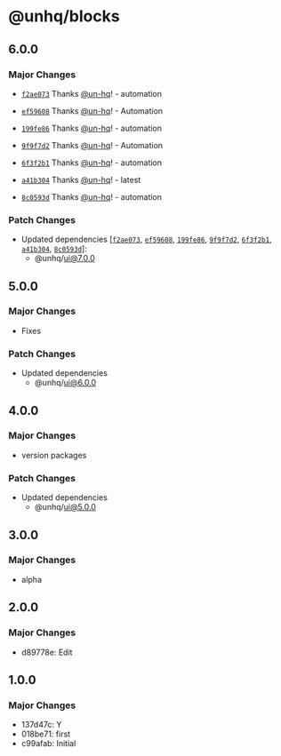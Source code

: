# @unhq/blocks

## 6.0.0

### Major Changes

- [`f2ae073`](https://github.com/un-hq/unui/commit/f2ae073af5dd5917c0eb42288b045f81c899a476) Thanks [@un-hq](https://github.com/un-hq)! - automation

- [`ef59608`](https://github.com/un-hq/unui/commit/ef59608619a0e81679b1b6d6a79a7d5f248340f3) Thanks [@un-hq](https://github.com/un-hq)! - Automation

- [`199fe86`](https://github.com/un-hq/unui/commit/199fe86e416a64ac555fce56e4c1379d0c57cb12) Thanks [@un-hq](https://github.com/un-hq)! - automation

- [`9f9f7d2`](https://github.com/un-hq/unui/commit/9f9f7d238beaa1f5029014e7deba32eb9aab9c81) Thanks [@un-hq](https://github.com/un-hq)! - Automation

- [`6f3f2b1`](https://github.com/un-hq/unui/commit/6f3f2b11ddbd430f5b57171efd5a7ab2d3c94305) Thanks [@un-hq](https://github.com/un-hq)! - automation

- [`a41b304`](https://github.com/un-hq/unui/commit/a41b304db1a7accfd071126631e5ab1188753dde) Thanks [@un-hq](https://github.com/un-hq)! - latest

- [`8c0593d`](https://github.com/un-hq/unui/commit/8c0593dbaf3658fa5b36032e13fab6648b60b131) Thanks [@un-hq](https://github.com/un-hq)! - automation

### Patch Changes

- Updated dependencies [[`f2ae073`](https://github.com/un-hq/unui/commit/f2ae073af5dd5917c0eb42288b045f81c899a476), [`ef59608`](https://github.com/un-hq/unui/commit/ef59608619a0e81679b1b6d6a79a7d5f248340f3), [`199fe86`](https://github.com/un-hq/unui/commit/199fe86e416a64ac555fce56e4c1379d0c57cb12), [`9f9f7d2`](https://github.com/un-hq/unui/commit/9f9f7d238beaa1f5029014e7deba32eb9aab9c81), [`6f3f2b1`](https://github.com/un-hq/unui/commit/6f3f2b11ddbd430f5b57171efd5a7ab2d3c94305), [`a41b304`](https://github.com/un-hq/unui/commit/a41b304db1a7accfd071126631e5ab1188753dde), [`8c0593d`](https://github.com/un-hq/unui/commit/8c0593dbaf3658fa5b36032e13fab6648b60b131)]:
  - @unhq/ui@7.0.0

## 5.0.0

### Major Changes

- Fixes

### Patch Changes

- Updated dependencies
  - @unhq/ui@6.0.0

## 4.0.0

### Major Changes

- version packages

### Patch Changes

- Updated dependencies
  - @unhq/ui@5.0.0

## 3.0.0

### Major Changes

- alpha

## 2.0.0

### Major Changes

- d89778e: Edit

## 1.0.0

### Major Changes

- 137d47c: Y
- 018be71: first
- c99afab: Initial
